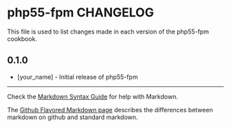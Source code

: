 php55-fpm CHANGELOG
===================

This file is used to list changes made in each version of the php55-fpm cookbook.

0.1.0
-----
- [your_name] - Initial release of php55-fpm

- - -
Check the [Markdown Syntax Guide](http://daringfireball.net/projects/markdown/syntax) for help with Markdown.

The [Github Flavored Markdown page](http://github.github.com/github-flavored-markdown/) describes the differences between markdown on github and standard markdown.

